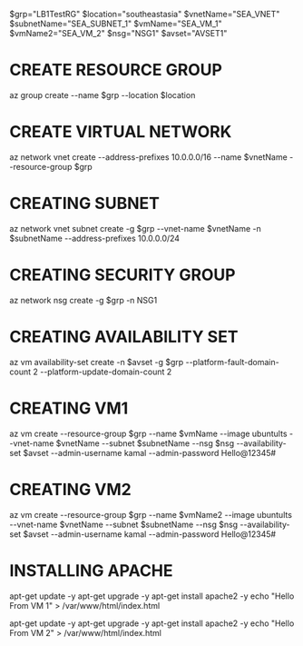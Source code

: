 $grp="LB1TestRG"
$location="southeastasia"
$vnetName="SEA_VNET"
$subnetName="SEA_SUBNET_1"
$vmName="SEA_VM_1"
$vmName2="SEA_VM_2"
$nsg="NSG1"
$avset="AVSET1"

# CREATE RESOURCE GROUP
az group create --name $grp --location $location

# CREATE VIRTUAL NETWORK
az network vnet create --address-prefixes 10.0.0.0/16 --name $vnetName --resource-group $grp

# CREATING SUBNET
az network vnet subnet create -g $grp --vnet-name $vnetName -n $subnetName --address-prefixes 10.0.0.0/24

# CREATING SECURITY GROUP
az network nsg create -g $grp -n NSG1

# CREATING AVAILABILITY SET
az vm availability-set create -n $avset -g $grp --platform-fault-domain-count 2 --platform-update-domain-count 2

# CREATING VM1
az vm create --resource-group $grp --name $vmName --image ubuntults --vnet-name $vnetName --subnet $subnetName --nsg $nsg --availability-set $avset --admin-username kamal --admin-password Hello@12345#

# CREATING VM2
az vm create --resource-group $grp --name $vmName2 --image ubuntults --vnet-name $vnetName --subnet $subnetName --nsg $nsg --availability-set $avset --admin-username kamal --admin-password Hello@12345#

# INSTALLING APACHE
apt-get update -y
apt-get upgrade -y
apt-get install apache2 -y
echo "Hello From VM 1" > /var/www/html/index.html

apt-get update -y
apt-get upgrade -y
apt-get install apache2 -y
echo "Hello From VM 2" > /var/www/html/index.html